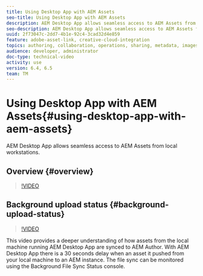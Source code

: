 ```yaml
---
title: Using Desktop App with AEM Assets
seo-title: Using Desktop App with AEM Assets
description: AEM Desktop App allows seamless access to AEM Assets from local workstations. 
seo-description: AEM Desktop App allows seamless access to AEM Assets from local workstations. 
uuid: 2f73047c-2dd7-4b1e-92c4-3cad32d4e859
feature: adobe-asset-link, creative-cloud-integration
topics: authoring, collaboration, operations, sharing, metadata, images
audience: developer, administrator
doc-type: technical-video
activity: use
version: 6.4, 6.5
team: TM
---
```


# Using Desktop App with AEM Assets{#using-desktop-app-with-aem-assets}

AEM Desktop App allows seamless access to AEM Assets from local workstations.

## Overview {#overview}

>[!VIDEO](https://video.tv.adobe.com/v/18108/)

## Background upload status {#background-upload-status}

>[!VIDEO](https://video.tv.adobe.com/v/16849/?quality=9)

This video provides a deeper understanding of how assets from the local machine running AEM Desktop App are synced to AEM Author. With AEM Desktop App there is a 30 seconds delay when an asset it pushed from your local machine to an AEM instance. The file sync can be monitored using the Background File Sync Status console.
